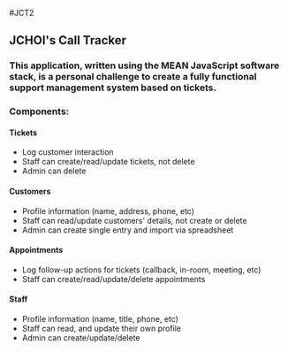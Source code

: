 #JCT2
## JCHOI's Call Tracker

### This application, written using the MEAN JavaScript software stack, is a personal challenge to create a fully functional support management system based on **tickets**.

### Components:
#### Tickets
* Log customer interaction
* Staff can create/read/update tickets, not delete
* Admin can delete

#### Customers
* Profile information (name, address, phone, etc)
* Staff can read/update customers' details, not create or delete
* Admin can create single entry and import via spreadsheet

#### Appointments
* Log follow-up actions for tickets (callback, in-room, meeting, etc)
* Staff can create/read/update/delete appointments 

#### Staff
* Profile information (name, title, phone, etc)
* Staff can read, and update their own profile
* Admin can create/update/delete
